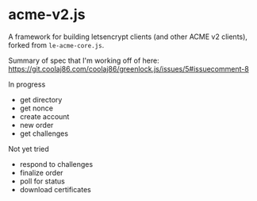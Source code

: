 acme-v2.js
==========

A framework for building letsencrypt clients (and other ACME v2 clients), forked from `le-acme-core.js`.

Summary of spec that I'm working off of here: https://git.coolaj86.com/coolaj86/greenlock.js/issues/5#issuecomment-8

In progress

* get directory
* get nonce
* create account
* new order
* get challenges

Not yet tried

* respond to challenges
* finalize order
* poll for status
* download certificates
